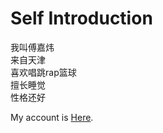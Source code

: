 # Self Introduction
我叫傅嘉炜  
来自天津  
喜欢唱跳rap篮球  
擅长睡觉  
性格还好  

My account is [Here](https://github.com/JayeFu).
